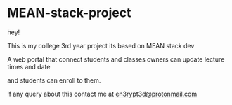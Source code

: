 # MEAN-stack-project
hey!

This is my college 3rd year project its based on MEAN stack dev

A web portal that connect students and classes owners can update lecture times and date 

and students can enroll to them.

if any query about this contact me at en3rypt3d@protonmail.com
